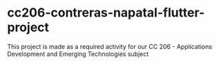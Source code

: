 # cc206-contreras-napatal-flutter-project
This project is made as a required activity for our CC 206 - Applications Development and Emerging Technologies subject
